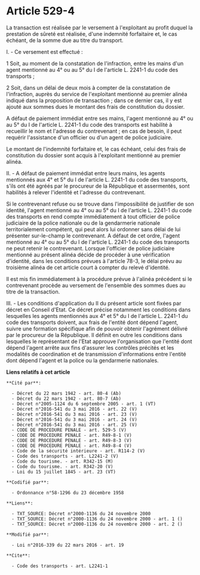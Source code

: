 # Article 529-4

La transaction est réalisée par le versement à l'exploitant au profit duquel la prestation de sûreté est réalisée, d'une
indemnité forfaitaire et, le cas échéant, de la somme due au titre du transport.

I. - Ce versement est effectué :

1 Soit, au moment de la constatation de l'infraction, entre les mains d'un agent mentionné au 4° ou au 5° du I de l'article
L. 2241-1 du code des transports ;

2 Soit, dans un délai de deux mois à compter de la constatation de l'infraction, auprès du service de l'exploitant mentionné
au premier alinéa indiqué dans la proposition de transaction ; dans ce dernier cas, il y est ajouté aux sommes dues le
montant des frais de constitution du dossier.

A défaut de paiement immédiat entre ses mains, l'agent mentionné au 4° ou au 5° du I de l'article L. 2241-1 du code des
transports est habilité à recueillir le nom et l'adresse du contrevenant ; en cas de besoin, il peut requérir l'assistance
d'un officier ou d'un agent de police judiciaire.

Le montant de l'indemnité forfaitaire et, le cas échéant, celui des frais de constitution du dossier sont acquis à
l'exploitant mentionné au premier alinéa.

II. - A défaut de paiement immédiat entre leurs mains, les agents mentionnés aux 4° et 5° du I de l'article L. 2241-1 du code
des transports, s'ils ont été agréés par le procureur de la République et assermentés, sont habilités à relever l'identité et
l'adresse du contrevenant.

Si le contrevenant refuse ou se trouve dans l'impossibilité de justifier de son identité, l'agent mentionné au 4° ou au 5° du
I de l'article L. 2241-1 du code des transports en rend compte immédiatement à tout officier de police judiciaire de la
police nationale ou de la gendarmerie nationale territorialement compétent, qui peut alors lui ordonner sans délai de lui
présenter sur-le-champ le contrevenant. A défaut de cet ordre, l'agent mentionné au 4° ou au 5° du I de l'article L. 2241-1
du code des transports ne peut retenir le contrevenant. Lorsque l'officier de police judiciaire mentionné au présent alinéa
décide de procéder à une vérification d'identité, dans les conditions prévues à l'article 78-3, le délai prévu au troisième
alinéa de cet article court à compter du relevé d'identité.

Il est mis fin immédiatement à la procédure prévue à l'alinéa précédent si le contrevenant procède au versement de l'ensemble
des sommes dues au titre de la transaction.

III. - Les conditions d'application du II du présent article sont fixées par décret en Conseil d'Etat. Ce décret précise
notamment les conditions dans lesquelles les agents mentionnés aux 4° et 5° du I de l'article L. 2241-1 du code des
transports doivent, aux frais de l'entité dont dépend l'agent, suivre une formation spécifique afin de pouvoir obtenir
l'agrément délivré par le procureur de la République. Il définit en outre les conditions dans lesquelles le représentant de
l'Etat approuve l'organisation que l'entité dont dépend l'agent arrête aux fins d'assurer les contrôles précités et les
modalités de coordination et de transmission d'informations entre l'entité dont dépend l'agent et la police ou la gendarmerie
nationales.

**Liens relatifs à cet article**

	**Cité par**:

	  - Décret du 22 mars 1942 - art. 80-4 (Ab)
	  - Décret du 22 mars 1942 - art. 80-7 (Ab)
	  - Décret n°2005-1124 du 6 septembre 2005 - art. 1 (VT)
	  - Décret n°2016-541 du 3 mai 2016 - art. 22 (V)
	  - Décret n°2016-541 du 3 mai 2016 - art. 23 (V)
	  - Décret n°2016-541 du 3 mai 2016 - art. 24 (V)
	  - Décret n°2016-541 du 3 mai 2016 - art. 25 (V)
	  - CODE DE PROCEDURE PENALE - art. 529-5 (V)
	  - CODE DE PROCEDURE PENALE - art. R49-8-1 (V)
	  - CODE DE PROCEDURE PENALE - art. R49-8-3 (V)
	  - CODE DE PROCEDURE PENALE - art. R49-8-4 (V)
	  - Code de la sécurité intérieure - art. R114-2 (V)
	  - Code des transports - art. L2241-2 (V)
	  - Code du tourisme. - art. R342-15 (M)
	  - Code du tourisme. - art. R342-20 (V)
	  - Loi du 15 juillet 1845 - art. 23 (VT)

	**Codifié par**:

	  - Ordonnance n°58-1296 du 23 décembre 1958

	**Liens**:

	  - TXT_SOURCE: Décret n°2000-1136 du 24 novembre 2000
	  - TXT_SOURCE: Décret n°2000-1136 du 24 novembre 2000 - art. 1 ()
	  - TXT_SOURCE: Décret n°2000-1136 du 24 novembre 2000 - art. 2 ()

	**Modifié par**:

	  - Loi n°2016-339 du 22 mars 2016 - art. 19

	**Cite**:

	  - Code des transports - art. L2241-1
